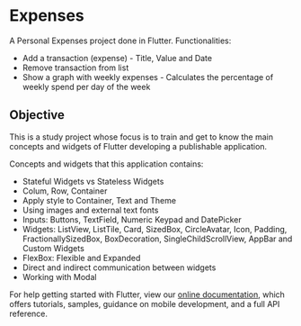 # Expenses

A Personal Expenses project done in Flutter.
Functionalities:
- Add a transaction (expense)
        - Title, Value and Date
- Remove transaction from list
- Show a graph with weekly expenses
        - Calculates the percentage of weekly spend per day of the week

## Objective

This is a study project whose focus is to train and get to know the main concepts and widgets of Flutter developing a publishable application.

Concepts and widgets that this application contains:
- Stateful Widgets vs Stateless Widgets
- Colum, Row, Container
- Apply style to Container, Text and Theme
- Using images and external text fonts
- Inputs: Buttons, TextField, Numeric Keypad and DatePicker
- Widgets: ListView, ListTile, Card, SizedBox, CircleAvatar, Icon, Padding, FractionallySizedBox, BoxDecoration, SingleChildScrollView, AppBar and Custom Widgets
- FlexBox: Flexible and Expanded
- Direct and indirect communication between widgets
- Working with Modal

For help getting started with Flutter, view our
[online documentation](https://flutter.dev/docs), which offers tutorials,
samples, guidance on mobile development, and a full API reference.
